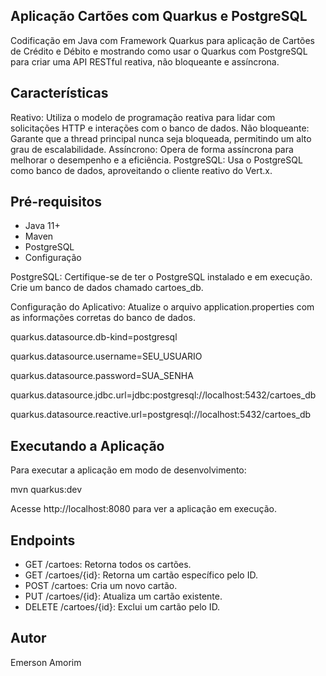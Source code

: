 ## Aplicação Cartões com Quarkus e PostgreSQL
Codificação em Java com Framework Quarkus para aplicação de Cartões de Crédito e Débito e mostrando como usar o Quarkus com PostgreSQL para criar uma API RESTful reativa, não bloqueante e assíncrona.

## Características
Reativo: Utiliza o modelo de programação reativa para lidar com solicitações HTTP e interações com o banco de dados.
Não bloqueante: Garante que a thread principal nunca seja bloqueada, permitindo um alto grau de escalabilidade.
Assíncrono: Opera de forma assíncrona para melhorar o desempenho e a eficiência.
PostgreSQL: Usa o PostgreSQL como banco de dados, aproveitando o cliente reativo do Vert.x.


## Pré-requisitos
- Java 11+
- Maven
- PostgreSQL
- Configuração

PostgreSQL: Certifique-se de ter o PostgreSQL instalado e em execução. Crie um banco de dados chamado cartoes_db.

Configuração do Aplicativo: Atualize o arquivo application.properties com as informações corretas do banco de dados.

quarkus.datasource.db-kind=postgresql

quarkus.datasource.username=SEU_USUARIO

quarkus.datasource.password=SUA_SENHA

quarkus.datasource.jdbc.url=jdbc:postgresql://localhost:5432/cartoes_db

quarkus.datasource.reactive.url=postgresql://localhost:5432/cartoes_db

## Executando a Aplicação
Para executar a aplicação em modo de desenvolvimento:

mvn quarkus:dev

Acesse http://localhost:8080 para ver a aplicação em execução.


## Endpoints
- GET /cartoes: Retorna todos os cartões.
- GET /cartoes/{id}: Retorna um cartão específico pelo ID.
- POST /cartoes: Cria um novo cartão.
- PUT /cartoes/{id}: Atualiza um cartão existente.
- DELETE /cartoes/{id}: Exclui um cartão pelo ID.



## Autor
Emerson Amorim




